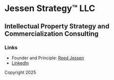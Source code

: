 # Jessen Strategy&trade; LLC
## Intellectual Property Strategy and Commercialization Consulting

### Links
- Founder and Principle: [Reed Jessen](https://www.linkedin.com/in/reedjessen/)
- [LinkedIn]([https://www.genome.gov/](https://www.linkedin.com/company/jessen-strategy/))

Copyright 2025
